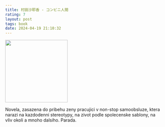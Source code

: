```yaml
---
title: 村田沙耶香 - コンビニ人間
rating: 7
layout: post
tags: book
date: 2024-04-19 21:10:32
---
```

<img width="200" src="https://images-na.ssl-images-amazon.com/images/S/compressed.photo.goodreads.com/books/1469286247i/31203000.jpg" />
<p>
Novela, zasazena do pribehu zeny pracujici v non-stop samoobsluze, ktera narazi na kazdodenni stereotypy, na zivot podle spolecenske sablony, na vliv okoli a mnoho dalsiho. Parada.
</p>
